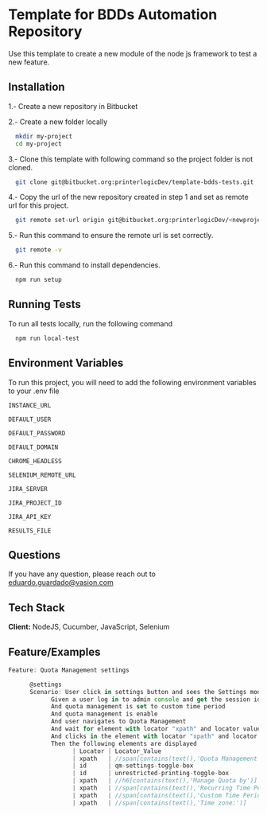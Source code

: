 
# Template for BDDs Automation Repository

Use this template to create a new module of the node js framework to test a new feature.





## Installation

1.- Create a new repository in Bitbucket

2.- Create a new folder locally

```bash
  mkdir my-project
  cd my-project
```

3.- Clone this template with following command so the project folder is not cloned.


```bash
  git clone git@bitbucket.org:printerlogicDev/template-bdds-tests.git .
```

4.- Copy the url of the new repository created in step 1 and set as remote url for this project.


```bash
  git remote set-url origin git@bitbucket.org:printerlogicDev/<newproject>-bdds-tests.git
```

5.- Run this command to ensure the remote url is set correctly.


```bash
  git remote -v
```
    
6.- Run this command to install dependencies.


```bash
  npm run setup
```


## Running Tests

To run all tests locally, run the following command

```bash
  npm run local-test
```


## Environment Variables

To run this project, you will need to add the following environment variables to your .env file

`INSTANCE_URL`

`DEFAULT_USER`

`DEFAULT_PASSWORD`

`DEFAULT_DOMAIN`

`CHROME_HEADLESS`

`SELENIUM_REMOTE_URL`

`JIRA_SERVER`

`JIRA_PROJECT_ID`

`JIRA_API_KEY`

`RESULTS_FILE`


## Questions

If you have any question, please reach out to eduardo.guardado@vasion.com


## Tech Stack

**Client:** NodeJS, Cucumber, JavaScript, Selenium



## Feature/Examples

```javascript
Feature: Quota Management settings

      @settings
      Scenario: User click in settings button and sees the Settings modal and all expected elements
            Given a user log in to admin console and get the session id
            And quota management is set to custom time period
            And quota management is enable
            And user navigates to Quota Management
            And wait for element with locator "xpath" and locator value "//button[contains(text(),'Settings') and not(@disabled)]"
            And clicks in the element with locator "xpath" and locator value "//button[contains(text(),'Settings') and not(@disabled)]"
            Then the following elements are displayed
                  | Locator | Locator_Value                                        |
                  | xpath   | //span[contains(text(),'Quota Management Settings')] |
                  | id      | qm-settings-toggle-box                               |
                  | id      | unrestricted-printing-toggle-box                     |
                  | xpath   | //h6[contains(text(),'Manage Quota by')]             |
                  | xpath   | //span[contains(text(),'Recurring Time Period')]     |
                  | xpath   | //span[contains(text(),'Custom Time Period')]        |
                  | xpath   | //span[contains(text(),'Time zone:')]                |
```

